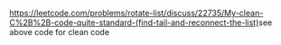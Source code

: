 https://leetcode.com/problems/rotate-list/discuss/22735/My-clean-C%2B%2B-code-quite-standard-(find-tail-and-reconnect-the-list)
​
see above code for clean code